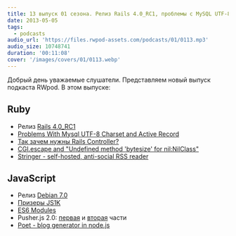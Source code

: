 ```yaml
---
title: 13 выпуск 01 сезона. Релиз Rails 4.0_RC1, проблемы с MySQL UTF-8 кодировкой, Stringer, Debian 7.0 и прочее
date: 2013-05-05
tags:
  - podcasts
audio_url: 'https://files.rwpod-assets.com/podcasts/01/0113.mp3'
audio_size: 10748741
duration: '00:11:08'
cover: '/images/covers/01/0113.webp'
---
```


Добрый день уважаемые слушатели. Представляем новый выпуск подкаста RWpod. В этом выпуске:

## Ruby

- Релиз [Rails 4.0_RC1](http://weblog.rubyonrails.org/2013/5/1/Rails-4-0-release-candidate-1/)
- [Problems With Mysql UTF-8 Charset and Active Record](https://github.com/oscardelben/words-about-code/blob/master/2013/05/mysql-utf8-active-record.md)
- [Так зачем нужны Rails Controller?](http://techiferous.com/2013/04/so-what-exactly-is-the-purpose-of-a-rails-controller/)
- [CGI.escape and "Undefined method 'bytesize' for nil:NilClass"](http://pjkh.com/articles/cgi-escape-undefined-method-bytesize-for-nil-class/)
- [Stringer - self-hosted, anti-social RSS reader](https://github.com/swanson/stringer)

## JavaScript

- Релиз [Debian 7.0](http://www.linux.org.ru/news/debian/9129003)
- [Призеры JS1K](http://js1k.com/2013-spring/)
- [ES6 Modules](https://gist.github.com/wycats/51c96e3adcdb3a68cbc3)
- Pusher.js 2.0: [первая](http://blog.pusher.com/how-we-build-pusher20-part-1/) и [вторая](http://blog.pusher.com/how-we-built-pusher-js-2-0-part-2-implementation/) части
- [Poet - blog generator in node.js](http://jsantell.github.io/poet/)
